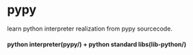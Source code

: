 # pypy
learn python interpreter realization from pypy sourcecode.

#### python interpreter(pypy/) + python standard libs(lib-python/)
